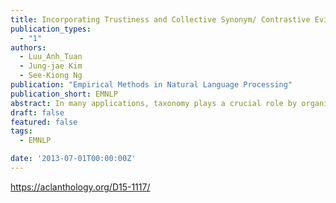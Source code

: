```yaml
---
title: Incorporating Trustiness and Collective Synonym/ Contrastive Evidence into Taxonomy Construction
publication_types:
  - "1"
authors:
  - Luu_Anh_Tuan
  - Jung-jae Kim
  - See-Kiong Ng
publication: "Empirical Methods in Natural Language Processing"
publication_short: EMNLP
abstract: In many applications, taxonomy plays a crucial role by organizing domain knowledge into a hierarchy of is-are relations between terms. Previous works on taxonomic relation identification from text corpora lack in two aspects:firstly, they do not consider the trustworthiness of individual source texts, which is important for filtering out incorrect relations from unreliable sources. Secondly, they also do not consider collective evidence from synonyms and contrastive terms, where synonyms may provide additional support to taxonomic relations, while contrastive terms may contradict them. In this paper, we present a method of taxonomic relation identification that incorporates the trustworthiness of source texts, measured with techniques like PageRank and knowledge-based trust, as well as the collective evidence of synonyms and contrastive terms identified through linguistic pattern matching and machine learning. The experimental results show that the proposed features consistently improve performance, with up to a 4% to 10% increase in F-measure.
draft: false
featured: false
tags:
  - EMNLP

date: '2013-07-01T00:00:00Z'
---
```

https://aclanthology.org/D15-1117/